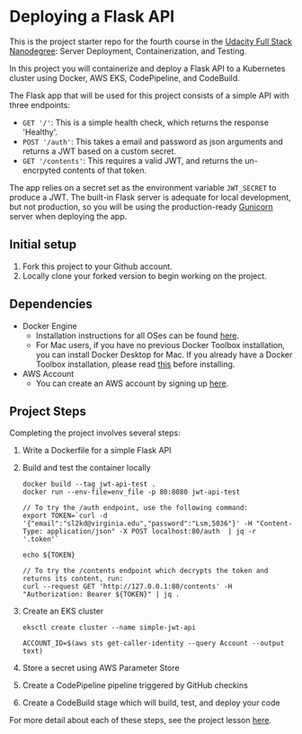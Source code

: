 # Deploying a Flask API

This is the project starter repo for the fourth course in the [Udacity Full Stack Nanodegree](https://www.udacity.com/course/full-stack-web-developer-nanodegree--nd004): Server Deployment, Containerization, and Testing.

In this project you will containerize and deploy a Flask API to a Kubernetes cluster using Docker, AWS EKS, CodePipeline, and CodeBuild.

The Flask app that will be used for this project consists of a simple API with three endpoints:

- `GET '/'`: This is a simple health check, which returns the response 'Healthy'. 
- `POST '/auth'`: This takes a email and password as json arguments and returns a JWT based on a custom secret.
- `GET '/contents'`: This requires a valid JWT, and returns the un-encrpyted contents of that token. 

The app relies on a secret set as the environment variable `JWT_SECRET` to produce a JWT. The built-in Flask server is adequate for local development, but not production, so you will be using the production-ready [Gunicorn](https://gunicorn.org/) server when deploying the app.

## Initial setup
1. Fork this project to your Github account.
2. Locally clone your forked version to begin working on the project.

## Dependencies

- Docker Engine
    - Installation instructions for all OSes can be found [here](https://docs.docker.com/install/).
    - For Mac users, if you have no previous Docker Toolbox installation, you can install Docker Desktop for Mac. If you already have a Docker Toolbox installation, please read [this](https://docs.docker.com/docker-for-mac/docker-toolbox/) before installing.
 - AWS Account
     - You can create an AWS account by signing up [here](https://aws.amazon.com/#).
     
## Project Steps

Completing the project involves several steps:

1. Write a Dockerfile for a simple Flask API

2. Build and test the container locally

   ```
   docker build --tag jwt-api-test .
   docker run --env-file=env_file -p 80:8080 jwt-api-test
   
   // To try the /auth endpoint, use the following command:
   export TOKEN=`curl -d '{"email":"sl2kd@virginia.edu","password":"Lsm,5036"}' -H "Content-Type: application/json" -X POST localhost:80/auth  | jq -r '.token'`
   
   echo ${TOKEN}
   
   // To try the /contents endpoint which decrypts the token and returns its content, run:
   curl --request GET 'http://127.0.0.1:80/contents' -H "Authorization: Bearer ${TOKEN}" | jq .
   
   ```

3. Create an EKS cluster

   ```
   eksctl create cluster --name simple-jwt-api
   
   ACCOUNT_ID=$(aws sts get-caller-identity --query Account --output text)
   
   ```

4. Store a secret using AWS Parameter Store

5. Create a CodePipeline pipeline triggered by GitHub checkins

6. Create a CodeBuild stage which will build, test, and deploy your code

For more detail about each of these steps, see the project lesson [here](https://classroom.udacity.com/nanodegrees/nd004/parts/1d842ebf-5b10-4749-9e5e-ef28fe98f173/modules/ac13842f-c841-4c1a-b284-b47899f4613d/lessons/becb2dac-c108-4143-8f6c-11b30413e28d/concepts/092cdb35-28f7-4145-b6e6-6278b8dd7527).